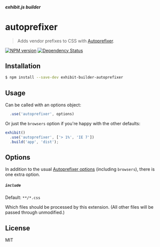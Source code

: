 ##### exhibit.js builder

# autoprefixer

> Adds vendor prefixes to CSS with [Autoprefixer](https://github.com/postcss/autoprefixer).

[![NPM version][npm-image]][npm-url] [![Dependency Status][depstat-image]][depstat-url]


## Installation

```sh
$ npm install --save-dev exhibit-builder-autoprefixer
```


## Usage

Can be called with an options object:

```js
  .use('autoprefixer', options)
```

Or just the `browsers` option if you're happy with the other defaults:

```js
exhibit()
  .use('autoprefixer', ['> 1%', 'IE 7'])
  .build('app', 'dist');
```


## Options

In addition to the usual [Autoprefixer options](https://github.com/postcss/autoprefixer#options) (including `browsers`), there is one extra option.

##### `include` 

Default: `**/*.css`

Which files should be processed by this extension. (All other files will be passed through unmodified.)


## License

MIT


<!-- badge URLs -->
[npm-url]: https://npmjs.org/package/exhibit-builder-autoprefixer
[npm-image]: https://img.shields.io/npm/v/exhibit-builder-autoprefixer.svg?style=flat-square

[travis-url]: http://travis-ci.org/exhibitjs/exhibit-builder-autoprefixer
[travis-image]: https://img.shields.io/travis/exhibitjs/exhibit-builder-autoprefixer.svg?style=flat-square

[depstat-url]: https://david-dm.org/exhibitjs/exhibit-builder-autoprefixer
[depstat-image]: https://img.shields.io/david/exhibitjs/exhibit-builder-autoprefixer.svg?style=flat-square
